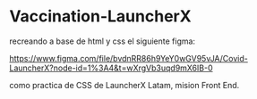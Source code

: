 # Vaccination-LauncherX
recreando a base de html y css el siguiente figma:

https://www.figma.com/file/bvdnRR86h9YeY0wGV95vJA/Covid-LauncherX?node-id=1%3A4&t=wXrgVb3uqd9mX6IB-0



como practica de CSS de LauncherX Latam, mision Front End.
